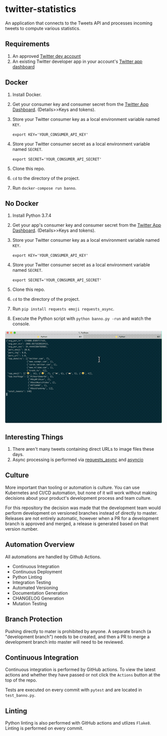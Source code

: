 # twitter-statistics 

An application that connects to the Tweets API and processes incoming tweets to compute various statistics.

## Requirements

1. An approved [Twitter dev account](https://developer.twitter.com/en/apply)
2. An existing Twitter developer app in your account's [Twitter app dashboard](https://developer.twitter.com/en/apps)

## Docker

1. Install Docker.
2. Get your consumer key and consumer secret from the [Twitter App Dashboard](https://developer.twitter.com/en/apps). (Details>>Keys and tokens).
3. Store your Twitter consumer key as a local environment variable named `KEY`.

   `export KEY='YOUR_CONSUMER_API_KEY'`

4. Store your Twitter consumer secret as a local environment variable named `SECRET`.

   `export SECRET='YOUR_CONSUMER_API_SECRET'`
5. Clone this repo.
6. `cd` to the directory of the project.
7. Run `docker-compose run banno`.

## No Docker

1. Install Python 3.7.4
1. Get your app's consumer key and consumer secret from the [Twitter App Dashboard](https://developer.twitter.com/en/apps). (Details>>Keys and tokens).
3. Store your Twitter consumer key as a local environment variable named `KEY`.

   `export KEY='YOUR_CONSUMER_API_KEY'`

4. Store your Twitter consumer secret as a local environment variable named `SECRET`.

   `export SECRET='YOUR_CONSUMER_API_SECRET'`
4. Clone this repo.
5. `cd` to the directory of the project.
6. Run `pip install requests emoji requests_async`.
7. Execute the Python script with `python banno.py -run` and watch the console.

![screenshot](screenshot.gif)

## Interesting Things

1. There aren't many tweets containing direct URLs to image files these days.
2. Async processing is performed via [requests_async](https://github.com/encode/requests-async#streaming-responses--requests) and [asyncio](https://docs.python.org/3/library/asyncio.html)

## Culture

More important than tooling or automation is culture. You can use Kubernetes and CI/CD automation, but none of it will work without making decisions about your product's development process and team culture.

For this repository the decision was made that the development team would perform development on versioned branches instead of directly to master.  Releases are not entirely automatic, however when a PR for a development branch is approved and merged, a release is generated based on that version number.

## Automation Overview

All automations are handled by Github Actions.

* Continuous Integration
* Continuous Deployment
* Python Linting
* Integration Testing
* Automated Versioning
* Documentation Generation
* CHANGELOG Generation
* Mutation Testing

## Branch Protection

Pushing directly to mater is prohibited by anyone.  A separate branch (a "development branch") needs to be created, and then a PR to merge a development branch into master will need to be reviewed.

## Continuous Integration

Continuous integration is performed by GitHub actions. To view the latest actions and whether they have passed or not click the `Actions` button at the top of the repo.

Tests are executed on every commit with `pytest` and are located in `test_banno.py`.

## Linting

Python linting is also performed with GitHub actions and utlizes `Flake8`. Linting is performed on every commit.
